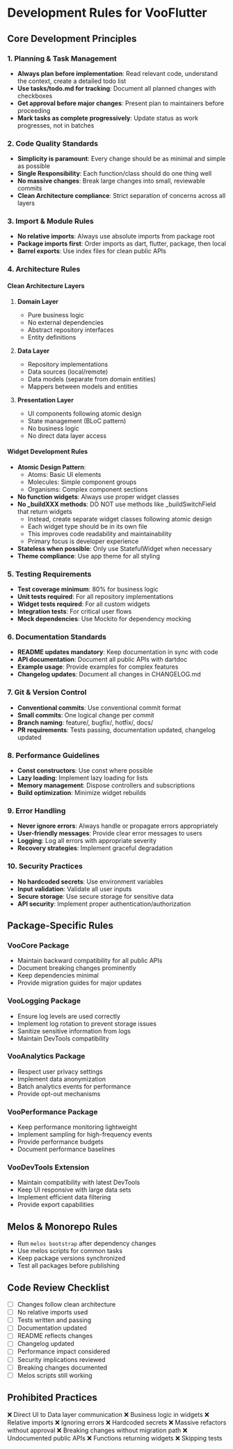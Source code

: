# Development Rules for VooFlutter

## Core Development Principles

### 1. Planning & Task Management
- **Always plan before implementation**: Read relevant code, understand the context, create a detailed todo list
- **Use tasks/todo.md for tracking**: Document all planned changes with checkboxes
- **Get approval before major changes**: Present plan to maintainers before proceeding
- **Mark tasks as complete progressively**: Update status as work progresses, not in batches

### 2. Code Quality Standards
- **Simplicity is paramount**: Every change should be as minimal and simple as possible
- **Single Responsibility**: Each function/class should do one thing well
- **No massive changes**: Break large changes into small, reviewable commits
- **Clean Architecture compliance**: Strict separation of concerns across all layers

### 3. Import & Module Rules
- **No relative imports**: Always use absolute imports from package root
- **Package imports first**: Order imports as dart, flutter, package, then local
- **Barrel exports**: Use index files for clean public APIs

### 4. Architecture Rules

#### Clean Architecture Layers
1. **Domain Layer**
   - Pure business logic
   - No external dependencies
   - Abstract repository interfaces
   - Entity definitions

2. **Data Layer**
   - Repository implementations
   - Data sources (local/remote)
   - Data models (separate from domain entities)
   - Mappers between models and entities

3. **Presentation Layer**
   - UI components following atomic design
   - State management (BLoC pattern)
   - No business logic
   - No direct data layer access

#### Widget Development Rules
- **Atomic Design Pattern**: 
  - Atoms: Basic UI elements
  - Molecules: Simple component groups
  - Organisms: Complex component sections
- **No function widgets**: Always use proper widget classes
- **No _buildXXX methods**: DO NOT use methods like _buildSwitchField that return widgets
  - Instead, create separate widget classes following atomic design
  - Each widget type should be in its own file
  - This improves code readability and maintainability
  - Primary focus is developer experience
- **Stateless when possible**: Only use StatefulWidget when necessary
- **Theme compliance**: Use app theme for all styling

### 5. Testing Requirements
- **Test coverage minimum**: 80% for business logic
- **Unit tests required**: For all repository implementations
- **Widget tests required**: For all custom widgets
- **Integration tests**: For critical user flows
- **Mock dependencies**: Use Mockito for dependency mocking

### 6. Documentation Standards
- **README updates mandatory**: Keep documentation in sync with code
- **API documentation**: Document all public APIs with dartdoc
- **Example usage**: Provide examples for complex features
- **Changelog updates**: Document all changes in CHANGELOG.md

### 7. Git & Version Control
- **Conventional commits**: Use conventional commit format
- **Small commits**: One logical change per commit
- **Branch naming**: feature/, bugfix/, hotfix/, docs/
- **PR requirements**: Tests passing, documentation updated, changelog updated

### 8. Performance Guidelines
- **Const constructors**: Use const where possible
- **Lazy loading**: Implement lazy loading for lists
- **Memory management**: Dispose controllers and subscriptions
- **Build optimization**: Minimize widget rebuilds

### 9. Error Handling
- **Never ignore errors**: Always handle or propagate errors appropriately
- **User-friendly messages**: Provide clear error messages to users
- **Logging**: Log all errors with appropriate severity
- **Recovery strategies**: Implement graceful degradation

### 10. Security Practices
- **No hardcoded secrets**: Use environment variables
- **Input validation**: Validate all user inputs
- **Secure storage**: Use secure storage for sensitive data
- **API security**: Implement proper authentication/authorization

## Package-Specific Rules

### VooCore Package
- Maintain backward compatibility for all public APIs
- Document breaking changes prominently
- Keep dependencies minimal
- Provide migration guides for major updates

### VooLogging Package
- Ensure log levels are used correctly
- Implement log rotation to prevent storage issues
- Sanitize sensitive information from logs
- Maintain DevTools compatibility

### VooAnalytics Package
- Respect user privacy settings
- Implement data anonymization
- Batch analytics events for performance
- Provide opt-out mechanisms

### VooPerformance Package
- Keep performance monitoring lightweight
- Implement sampling for high-frequency events
- Provide performance budgets
- Document performance baselines

### VooDevTools Extension
- Maintain compatibility with latest DevTools
- Keep UI responsive with large data sets
- Implement efficient data filtering
- Provide export capabilities

## Melos & Monorepo Rules
- Run `melos bootstrap` after dependency changes
- Use melos scripts for common tasks
- Keep package versions synchronized
- Test all packages before publishing

## Code Review Checklist
- [ ] Changes follow clean architecture
- [ ] No relative imports used
- [ ] Tests written and passing
- [ ] Documentation updated
- [ ] README reflects changes
- [ ] Changelog updated
- [ ] Performance impact considered
- [ ] Security implications reviewed
- [ ] Breaking changes documented
- [ ] Melos scripts still working

## Prohibited Practices
❌ Direct UI to Data layer communication
❌ Business logic in widgets
❌ Relative imports
❌ Ignoring errors
❌ Hardcoded secrets
❌ Massive refactors without approval
❌ Breaking changes without migration path
❌ Undocumented public APIs
❌ Functions returning widgets
❌ Skipping tests